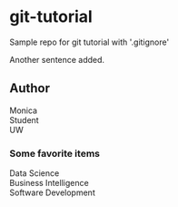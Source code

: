 # git-tutorial

Sample repo for git tutorial with '.gitignore'

Another sentence added.

## Author

Monica  
Student  
UW

### Some favorite items

Data Science  
Business Intelligence  
Software Development
